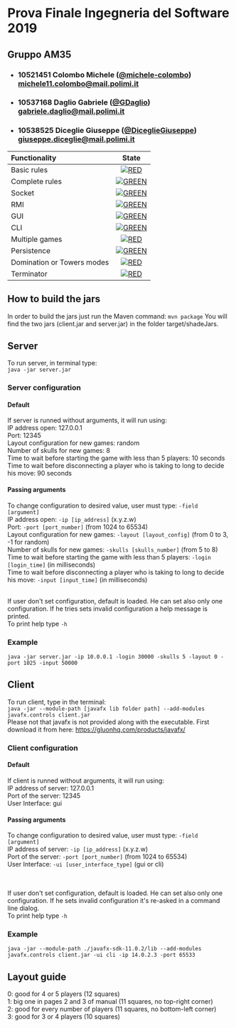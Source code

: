 # Prova Finale Ingegneria del Software 2019
## Gruppo AM35

- ###   10521451    Colombo Michele ([@michele-colombo](https://github.com/michele-colombo))<br>michele11.colombo@mail.polimi.it
- ###   10537168    Daglio Gabriele ([@GDaglio](https://github.com/GDaglio))<br>gabriele.daglio@mail.polimi.it
- ###   10538525    Diceglie Giuseppe ([@DiceglieGiuseppe](https://github.com/DiceglieGiuseppe))<br>giuseppe.diceglie@mail.polimi.it

| Functionality | State |
|:-----------------------|:------------------------------------:|
| Basic rules | [![RED](https://placehold.it/15/f03c15/f03c15)](#) |
| Complete rules | [![GREEN](https://placehold.it/15/44bb44/44bb44)](#) |
| Socket | [![GREEN](https://placehold.it/15/44bb44/44bb44)](#) |
| RMI | [![GREEN](https://placehold.it/15/44bb44/44bb44)](#) |
| GUI | [![GREEN](https://placehold.it/15/44bb44/44bb44)](#) |
| CLI | [![GREEN](https://placehold.it/15/44bb44/44bb44)](#) |
| Multiple games | [![RED](https://placehold.it/15/f03c15/f03c15)](#) |
| Persistence | [![GREEN](https://placehold.it/15/44bb44/44bb44)](#) |
| Domination or Towers modes | [![RED](https://placehold.it/15/f03c15/f03c15)](#) |
| Terminator | [![RED](https://placehold.it/15/f03c15/f03c15)](#) |

<!--
[![RED](https://placehold.it/15/f03c15/f03c15)](#)
[![YELLOW](https://placehold.it/15/ffdd00/ffdd00)](#)
[![GREEN](https://placehold.it/15/44bb44/44bb44)](#)
-->

## How to build the jars
In order to build the jars just run the Maven command: `mvn package` 
You will find the two jars (client.jar and server.jar) in the folder target/shadeJars.

## Server
To run server, in terminal type: 
<br>`java -jar server.jar`

### Server configuration
#### Default
If server is runned without arguments, it will run using:
<br>IP address open: 127.0.0.1
<br>Port: 12345
<br>Layout configuration for new games: random
<br>Number of skulls for new games: 8
<br>Time to wait before starting the game with less than 5 players: 10 seconds
<br>Time to wait before disconnecting a player who is taking to long to decide his move: 90 seconds
#### Passing arguments
To change configuration to desired value, user must type:   `-field [argument]`
<br>IP address open: `-ip [ip_address]` (x.y.z.w)
<br>Port: `-port [port_number]` (from 1024 to 65534)
<br>Layout configuration for new games: `-layout [layout_config]` (from 0 to 3, -1 for random)
<br>Number of skulls for new games: `-skulls [skulls_number]` (from 5 to 8)
<br>Time to wait before starting the game with less than 5 players: `-login [login_time]` (in milliseconds)
<br>Time to wait before disconnecting a player who is taking to long to decide his move: `-input [input_time]` (in milliseconds)

<br>If user don't set configuration, default is loaded. He can set also only one configuration. If he tries sets invalid configuration a help message is printed.
<br>To print help type `-h`

### Example
`java -jar server.jar -ip 10.0.0.1 -login 30000 -skulls 5 -layout 0 -port 1025 -input 50000`

## Client
To run client, type in the terminal: 
<br>`java -jar --module-path [javafx lib folder path] --add-modules javafx.controls client.jar`
<br>Please not that javafx is not provided along with the executable. First download it from here: https://gluonhq.com/products/javafx/
### Client configuration
#### Default
If client is runned without arguments, it will run using:
<br>IP address of server: 127.0.0.1
<br>Port of the server: 12345
<br>User Interface: gui
#### Passing arguments
To change configuration to desired value, user must type:   `-field [argument]`
<br>IP address of server: `-ip [ip_address]` (x.y.z.w)
<br>Port of the server: `-port [port_number]` (from 1024 to 65534)
<br>User Interface: `-ui [user_interface_type]` (gui or cli)

<br><br>If user don't set configuration, default is loaded. He can set also only one configuration. If he sets invalid configuration it's re-asked in a command line dialog.
<br>To print help type `-h`

### Example
`java -jar --module-path ./javafx-sdk-11.0.2/lib --add-modules javafx.controls client.jar -ui cli -ip 14.0.2.3 -port 65533`


## Layout guide
0: good for 4 or 5 players  (12 squares)
<br>1: big one in pages 2 and 3 of manual (11 squares, no top-right corner)
<br>2: good for every number of players (11 squares, no bottom-left corner)
<br>3: good for 3 or 4 players (10 squares) 
